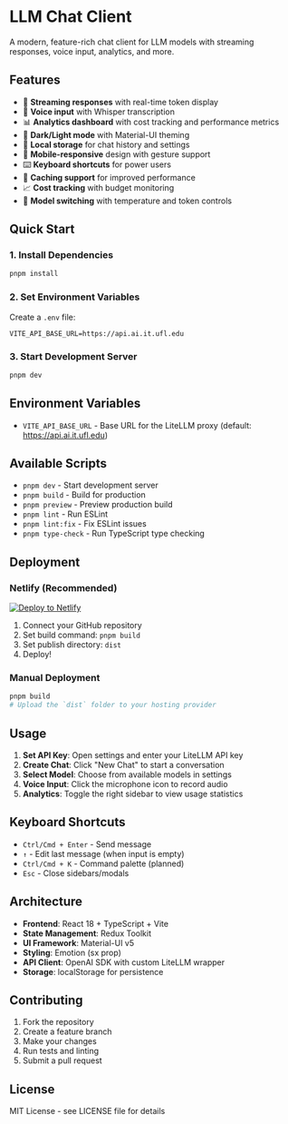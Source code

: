 # LLM Chat Client

A modern, feature-rich chat client for LLM models with streaming responses, voice input, analytics, and more.

## Features

- 🚀 **Streaming responses** with real-time token display
- 🎤 **Voice input** with Whisper transcription
- 📊 **Analytics dashboard** with cost tracking and performance metrics
- 🎨 **Dark/Light mode** with Material-UI theming
- 💾 **Local storage** for chat history and settings
- 📱 **Mobile-responsive** design with gesture support
- ⌨️ **Keyboard shortcuts** for power users
- 🔄 **Caching support** for improved performance
- 📈 **Cost tracking** with budget monitoring
- 🎯 **Model switching** with temperature and token controls

## Quick Start

### 1. Install Dependencies
```bash
pnpm install
```

### 2. Set Environment Variables
Create a `.env` file:
```env
VITE_API_BASE_URL=https://api.ai.it.ufl.edu
```

### 3. Start Development Server
```bash
pnpm dev
```

## Environment Variables

- `VITE_API_BASE_URL` - Base URL for the LiteLLM proxy (default: https://api.ai.it.ufl.edu)

## Available Scripts

- `pnpm dev` - Start development server
- `pnpm build` - Build for production
- `pnpm preview` - Preview production build
- `pnpm lint` - Run ESLint
- `pnpm lint:fix` - Fix ESLint issues
- `pnpm type-check` - Run TypeScript type checking

## Deployment

### Netlify (Recommended)

[![Deploy to Netlify](https://www.netlify.com/img/deploy/button.svg)](https://app.netlify.com/start/deploy?repository=https://github.com/yourusername/llm-chat-client)

1. Connect your GitHub repository
2. Set build command: `pnpm build`
3. Set publish directory: `dist`
4. Deploy!

### Manual Deployment

```bash
pnpm build
# Upload the `dist` folder to your hosting provider
```

## Usage

1. **Set API Key**: Open settings and enter your LiteLLM API key
2. **Create Chat**: Click "New Chat" to start a conversation
3. **Select Model**: Choose from available models in settings
4. **Voice Input**: Click the microphone icon to record audio
5. **Analytics**: Toggle the right sidebar to view usage statistics

## Keyboard Shortcuts

- `Ctrl/Cmd + Enter` - Send message
- `↑` - Edit last message (when input is empty)
- `Ctrl/Cmd + K` - Command palette (planned)
- `Esc` - Close sidebars/modals

## Architecture

- **Frontend**: React 18 + TypeScript + Vite
- **State Management**: Redux Toolkit
- **UI Framework**: Material-UI v5
- **Styling**: Emotion (sx prop)
- **API Client**: OpenAI SDK with custom LiteLLM wrapper
- **Storage**: localStorage for persistence

## Contributing

1. Fork the repository
2. Create a feature branch
3. Make your changes
4. Run tests and linting
5. Submit a pull request

## License

MIT License - see LICENSE file for details